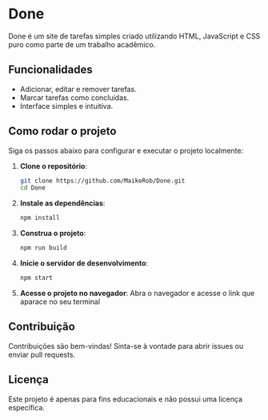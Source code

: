 # Done

Done é um site de tarefas simples criado utilizando HTML, JavaScript e CSS puro como parte de um trabalho acadêmico.

## Funcionalidades

- Adicionar, editar e remover tarefas.
- Marcar tarefas como concluídas.
- Interface simples e intuitiva.

## Como rodar o projeto

Siga os passos abaixo para configurar e executar o projeto localmente:

1. **Clone o repositório**:
    ```bash
    git clone https://github.com/MaikeRob/Done.git
    cd Done
    ```

2. **Instale as dependências**:
    ```bash
    npm install
    ```

3. **Construa o projeto**:
    ```bash
    npm run build
    ```

4. **Inicie o servidor de desenvolvimento**:
    ```bash
    npm start
    ```

5. **Acesse o projeto no navegador**:
    Abra o navegador e acesse o link que aparace no seu terminal

## Contribuição

Contribuições são bem-vindas! Sinta-se à vontade para abrir issues ou enviar pull requests.

## Licença

Este projeto é apenas para fins educacionais e não possui uma licença específica.